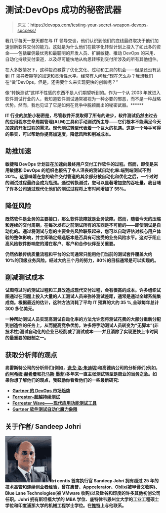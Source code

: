 # 测试:DevOps 成功的秘密武器

> 原文：<https://devops.com/testing-your-secret-weapon-devops-success/>

我几乎每天一整天都在与 IT 领导交谈，他们认识到他们的底线最终取决于他们加速创新软件交付的能力。这就是为什么他们在数字化转型计划上投入了如此多的资金——包括雇佣最优秀和最聪明的开发人员、扩展敏捷、推动 DevOps 的采用、自动化持续交付渠道，以及尽可能快地从构思转移到交付所涉及的所有其他组件。

在大多数情况下，这种投资暴露了优化文化、过程和工具的机会——但是还没有达到 IT 领导者期望的加速和灵活性水平。经常有人问我:“现在怎么办？我想我们在“做”DevOps。但是，还需要什么来实现更快的创新呢？”

像“转换测试”这样不性感的东西不是人们期望听到的。作为一个从 2003 年就进入软件测试行业的人，我知道软件测试通常被视为一种必要的邪恶，而不是一种战略优势。然而，我也见证了它是如何在竞争中脱颖而出的秘密武器。******

**IT 行业的肮脏小秘密是，尽管软件开发取得了所有的进步，软件测试仍然由过去的应用程序生命周期管理(ALM)工具和手动测试所主导——它们根本不能满足今天加速的开发过程的需求。现代测试转型代表着一个巨大的机遇。这是一个唾手可得的果实，可以帮助你提高加速度，降低风险和削减成本。**

## **助推加速**

**敏捷和 DevOps 计划旨在加速向最终用户交付工作软件的过程。然而，即使是采用敏捷和 DevOps 的组织也报告了令人沮丧的测试自动化率:端到端测试不到 20%。这意味着在您的软件交付管道的其余部分被自动化和优化之后，一个过时的测试过程最终会成为瓶颈。通过转换测试，您可以显著增加您的吞吐量。我目睹了许多公司通过现代化他们的测试过程将上市时间增加了 55%。**

## **降低风险**

**既然软件是业务的主要接口，那么软件故障就是业务故障。然而，随着今天的压缩和连续的交付周期，在每次发布之前测试所有的东西是不可能的——即使测试是自动化的。通过将测试与您的主要业务风险联系起来，您可以自动评估对核心用户体验的整体影响，并立即确定候选版本是否具有可接受的业务风险水平。这对于阻止高风险软件影响您的潜在客户、客户和合作伙伴至关重要。**

**仍然依赖传统质量流程和平台的公司通常只能用他们当前的测试套件覆盖大约 10%的顶级业务风险。经过大约三个月的努力，80%的目标通常是可以实现的。**

## **削减测试成本**

**试图将过时的测试过程和工具改造成现代交付过程，会有很高的成本。许多组织试图通过在问题上投入大量的人工测试人员来弥补测试差距，通常是通过全球系统集成商。根据最近的估计，这种方法消耗了平均 IT 预算的大约 35 %,全球每年总计 300 多亿美元。**

**一种帮助测试人员实现高测试自动化率的方法允许您将测试花费的大部分重新分配到创造性的任务上，从而提高竞争优势。许多将手动测试人员转变为“无脚本”(非技术性)测试自动化的企业已经削减了测试成本——并且消除了实现更快上市时间的最重要的限制之一。**

## **获取分析师的观点**

**弗雷斯特公司的分析师们(例如，[迭戈·洛·朱迪切](https://www.forrester.com/Diego-Lo-Giudice))和高德纳公司的分析师们(例如，[约阿希姆·赫希曼](https://www.gartner.com/analyst/50798/Joachim-Herschmann)和[托马斯·墨菲](https://www.gartner.com/analyst/25747/Thomas-E.-Murphy))多年来一直主张测试转型是商业的当务之急。如果你想了解他们的观点，我鼓励你看看他们的一些最新研究:**

*   **[Gartner 的 DevOps 市场趋势](https://www.tricentis.com/resource-assets/continuous-testing-devops-gartner/)**
*   **[Forrester–超越持续测试](https://www.tricentis.com/resource-assets/forrester-event-the-continuous-testing-revolution/)**
*   **[Forrester Wave——现代应用功能测试工具](https://www.tricentis.com/resource-assets/forrester-wave-test-automation/)**
*   **[Gartner 软件测试自动化魔力象限](https://www.tricentis.com/resource-assets/gartner-magic-quadrant-software-test-automation/)**

## **关于作者/ Sandeep Johri**

**![](img/e78b73c5eb37b5373ebf7546d134e5fb.png)tri centis 首席执行官 Sandeep Johri 拥有超过 25 年的技术高管和连续创业者经验，曾在惠普、Appcelerator、Oblix(被甲骨文收购)、Blue Lane Technologies(被 VMware 收购)以及硅谷和印度的许多其他初创公司任职。Johri 拥有斯坦福大学的 MBA 学位、底特律韦恩州立大学的工业工程硕士学位和印度浦那大学的机械工程学士学位。在[推特](https://twitter.com/sandeepjohri)上与他联系。**